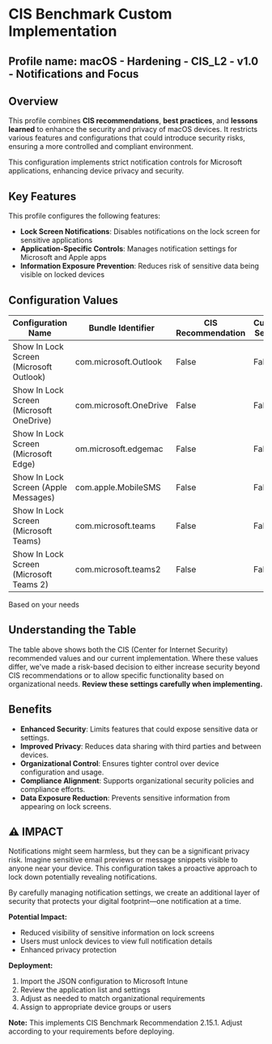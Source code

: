 # CIS Benchmark Custom Implementation
## Profile name: macOS - Hardening - CIS_L2 - v1.0 - Notifications and Focus

## Overview
This profile combines **CIS recommendations**, **best practices**, and **lessons learned** to enhance the security and privacy of macOS devices. 
It restricts various features and configurations that could introduce security risks, ensuring a more controlled and compliant environment.  

This configuration implements strict notification controls for Microsoft applications, enhancing device privacy and security.

## Key Features  
This profile configures the following features:  

- **Lock Screen Notifications**: Disables notifications on the lock screen for sensitive applications
- **Application-Specific Controls**: Manages notification settings for Microsoft and Apple apps
- **Information Exposure Prevention**: Reduces risk of sensitive data being visible on locked devices

## Configuration Values  
| Configuration Name | Bundle Identifier | CIS Recommendation | Current Setting | Notes |
|-------------------|-------------------|-------------------|-----------------|-------|
| Show In Lock Screen (Microsoft Outlook) | com.microsoft.Outlook | False | False | |
| Show In Lock Screen (Microsoft OneDrive) | com.microsoft.OneDrive | False | False | |
| Show In Lock Screen (Microsoft Edge) | om.microsoft.edgemac | False | False | |
| Show In Lock Screen (Apple Messages) | com.apple.MobileSMS | False | False | |
| Show In Lock Screen (Microsoft Teams) | com.microsoft.teams | False | False | |
| Show In Lock Screen (Microsoft Teams 2) | com.microsoft.teams2 | False | False | |

Based on your needs

## Understanding the Table
The table above shows both the CIS (Center for Internet Security) recommended values and our current implementation. Where these values differ, we've made a risk-based decision to either increase security beyond CIS recommendations or to allow specific functionality based on organizational needs. **Review these settings carefully when implementing.**

## Benefits  
- **Enhanced Security**: Limits features that could expose sensitive data or settings.  
- **Improved Privacy**: Reduces data sharing with third parties and between devices.  
- **Organizational Control**: Ensures tighter control over device configuration and usage.  
- **Compliance Alignment**: Supports organizational security policies and compliance efforts.
- **Data Exposure Reduction**: Prevents sensitive information from appearing on lock screens.

## ⚠️  IMPACT
Notifications might seem harmless, but they can be a significant privacy risk. Imagine sensitive email previews or message snippets visible to anyone near your device. This configuration takes a proactive approach to lock down potentially revealing notifications.

By carefully managing notification settings, we create an additional layer of security that protects your digital footprint—one notification at a time.

**Potential Impact:**
- Reduced visibility of sensitive information on lock screens
- Users must unlock devices to view full notification details
- Enhanced privacy protection

**Deployment:**
1. Import the JSON configuration to Microsoft Intune
2. Review the application list and settings
3. Adjust as needed to match organizational requirements
4. Assign to appropriate device groups or users

**Note:** This implements CIS Benchmark Recommendation 2.15.1. Adjust according to your requirements before deploying.
